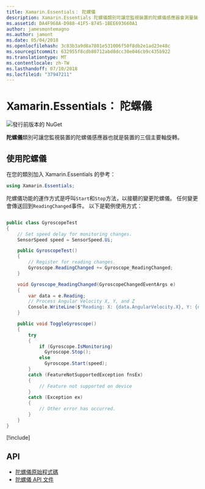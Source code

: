 ```yaml
---
title: Xamarin.Essentials： 陀螺儀
description: Xamarin.Essentials 陀螺儀類別可讓您監視裝置的陀螺儀感應器會測量裝置的三個主要軸旋轉。
ms.assetid: DA4F968A-D988-41F5-8745-1BEE693660A1
author: jamesmontemagno
ms.author: jamont
ms.date: 05/04/2018
ms.openlocfilehash: 3c83b3a9d8a7801e531006f50f8db2e1ad23e48c
ms.sourcegitcommit: 632955f8cdb80712abd8dcc30e046cb9c435b922
ms.translationtype: MT
ms.contentlocale: zh-TW
ms.lasthandoff: 07/10/2018
ms.locfileid: "37947211"
---
```

# <a name="xamarinessentials-gyroscope"></a>Xamarin.Essentials： 陀螺儀

![發行前版本的 NuGet](~/media/shared/pre-release.png)

**陀螺儀**類別可讓您監視裝置的陀螺儀感應器也就是裝置的三個主要軸旋轉。

## <a name="using-gyroscope"></a>使用陀螺儀

在您的類別加入 Xamarin.Essentials 的參考：

```csharp
using Xamarin.Essentials;
```

陀螺儀功能的運作方式是呼叫`Start`和`Stop`方法，以接聽的變更陀螺儀。 任何變更會傳送回到`ReadingChanged`事件。 以下是範例使用方式：

```csharp

public class GyroscopeTest
{
    // Set speed delay for monitoring changes.
    SensorSpeed speed = SensorSpeed.Ui;

    public GyroscopeTest()
    {
        // Register for reading changes.
        Gyroscope.ReadingChanged += Gyroscope_ReadingChanged;
    }

    void Gyroscope_ReadingChanged(GyroscopeChangedEventArgs e)
    {
        var data = e.Reading;
        // Process Angular Velocity X, Y, and Z
        Console.WriteLine($"Reading: X: {data.AngularVelocity.X}, Y: {data.AngularVelocity.Y}, Z: {data.AngularVelocity.Z}");
    }

    public void ToggleGyroscope()
    {
        try
        {
            if (Gyroscope.IsMonitoring)
              Gyroscope.Stop();
            else
              Gyroscope.Start(speed);
        }
        catch (FeatureNotSupportedException fnsEx)
        {
            // Feature not supported on device
        }
        catch (Exception ex)
        {
            // Other error has occurred.
        }
    }
}
```

[!include[](~/essentials/includes/sensor-speed.md)]

## <a name="api"></a>API

- [陀螺儀原始程式碼](https://github.com/xamarin/Essentials/tree/master/Xamarin.Essentials/Gyroscope)
- [陀螺儀 API 文件](xref:Xamarin.Essentials.Gyroscope)

